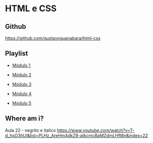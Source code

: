 # HTML e CSS

## Github
https://github.com/gustavoguanabara/html-css


## Playlist

- [Módulo 1](https://www.youtube.com/playlist?list=PLHz_AreHm4dkZ9-atkcmcBaMZdmLHft8n)

- [Módulo 2](https://www.youtube.com/playlist?list=PLHz_AreHm4dlUpEXkY1AyVLQGcpSgVF8s)

- [Módulo 3](https://www.youtube.com/playlist?list=PLHz_AreHm4dmcAviDwiGgHbeEJToxbOpZ)

- [Módulo 4](https://www.youtube.com/playlist?list=PLHz_AreHm4dkcVCk2Bn_fdVQ81Fkrh6WT)

- [Módulo 5]()


## Where am i?

Aula 22 - negrito e italico
https://www.youtube.com/watch?v=T-d_hsO3hUI&list=PLHz_AreHm4dkZ9-atkcmcBaMZdmLHft8n&index=22